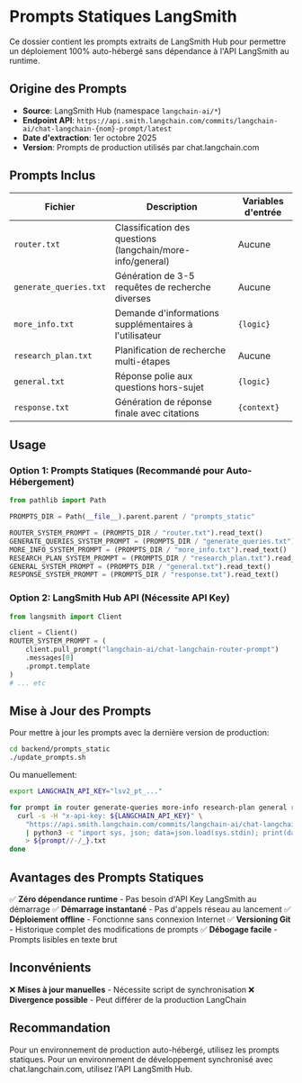 # Prompts Statiques LangSmith

Ce dossier contient les prompts extraits de LangSmith Hub pour permettre un déploiement 100% auto-hébergé sans dépendance à l'API LangSmith au runtime.

## Origine des Prompts

- **Source**: LangSmith Hub (namespace `langchain-ai/*`)
- **Endpoint API**: `https://api.smith.langchain.com/commits/langchain-ai/chat-langchain-{nom}-prompt/latest`
- **Date d'extraction**: 1er octobre 2025
- **Version**: Prompts de production utilisés par chat.langchain.com

## Prompts Inclus

| Fichier | Description | Variables d'entrée |
|---------|-------------|-------------------|
| `router.txt` | Classification des questions (langchain/more-info/general) | Aucune |
| `generate_queries.txt` | Génération de 3-5 requêtes de recherche diverses | Aucune |
| `more_info.txt` | Demande d'informations supplémentaires à l'utilisateur | `{logic}` |
| `research_plan.txt` | Planification de recherche multi-étapes | Aucune |
| `general.txt` | Réponse polie aux questions hors-sujet | `{logic}` |
| `response.txt` | Génération de réponse finale avec citations | `{context}` |

## Usage

### Option 1: Prompts Statiques (Recommandé pour Auto-Hébergement)

```python
from pathlib import Path

PROMPTS_DIR = Path(__file__).parent.parent / "prompts_static"

ROUTER_SYSTEM_PROMPT = (PROMPTS_DIR / "router.txt").read_text()
GENERATE_QUERIES_SYSTEM_PROMPT = (PROMPTS_DIR / "generate_queries.txt").read_text()
MORE_INFO_SYSTEM_PROMPT = (PROMPTS_DIR / "more_info.txt").read_text()
RESEARCH_PLAN_SYSTEM_PROMPT = (PROMPTS_DIR / "research_plan.txt").read_text()
GENERAL_SYSTEM_PROMPT = (PROMPTS_DIR / "general.txt").read_text()
RESPONSE_SYSTEM_PROMPT = (PROMPTS_DIR / "response.txt").read_text()
```

### Option 2: LangSmith Hub API (Nécessite API Key)

```python
from langsmith import Client

client = Client()
ROUTER_SYSTEM_PROMPT = (
    client.pull_prompt("langchain-ai/chat-langchain-router-prompt")
    .messages[0]
    .prompt.template
)
# ... etc
```

## Mise à Jour des Prompts

Pour mettre à jour les prompts avec la dernière version de production:

```bash
cd backend/prompts_static
./update_prompts.sh
```

Ou manuellement:

```bash
export LANGCHAIN_API_KEY="lsv2_pt_..."

for prompt in router generate-queries more-info research-plan general response; do
  curl -s -H "x-api-key: ${LANGCHAIN_API_KEY}" \
    "https://api.smith.langchain.com/commits/langchain-ai/chat-langchain-${prompt}-prompt/latest" \
    | python3 -c "import sys, json; data=json.load(sys.stdin); print(data['manifest']['kwargs']['messages'][0]['kwargs']['prompt']['kwargs']['template'])" \
    > ${prompt//-/_}.txt
done
```

## Avantages des Prompts Statiques

✅ **Zéro dépendance runtime** - Pas besoin d'API Key LangSmith au démarrage
✅ **Démarrage instantané** - Pas d'appels réseau au lancement
✅ **Déploiement offline** - Fonctionne sans connexion Internet
✅ **Versioning Git** - Historique complet des modifications de prompts
✅ **Débogage facile** - Prompts lisibles en texte brut

## Inconvénients

❌ **Mises à jour manuelles** - Nécessite script de synchronisation
❌ **Divergence possible** - Peut différer de la production LangChain

## Recommandation

Pour un environnement de production auto-hébergé, utilisez les prompts statiques. Pour un environnement de développement synchronisé avec chat.langchain.com, utilisez l'API LangSmith Hub.
